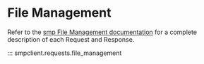 # File Management

Refer to the [smp File Management documentation](https://jphutchins.github.io/smp/latest/file_management/)
for a complete description of each Request and Response.

::: smpclient.requests.file_management